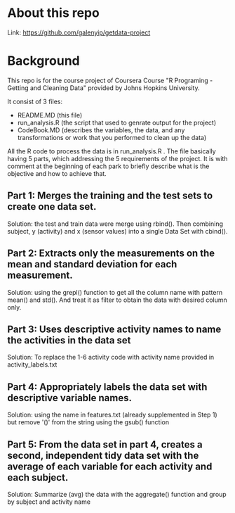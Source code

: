 # About this repo
Link: https://github.com/galenyip/getdata-project

# Background
This repo is for the course project of Coursera Course "R Programing - Getting and Cleaning Data" provided by Johns Hopkins University.

It consist of 3 files:
- README.MD (this file)
- run_analysis.R (the script that used to genrate output for the project)
- CodeBook.MD (describes the variables, the data, and any transformations or work that you performed to clean up the data)

All the R code to process the data is in run_analysis.R .  The file basically having 5 parts, which addressing the 5 requirements of the project.  It is with comment at the beginning of each park to briefly describe what is the objective and how to achieve that.

## Part 1: Merges the training and the test sets to create one data set. 

Solution: the test and train data were merge using rbind().  Then combining 
          subject, y (activity) and x (sensor values) into a single Data Set 
          with cbind(). 

## Part 2: Extracts only the measurements on the mean and standard deviation for each measurement.  

Solution: using the grepl() function to get all the column name with pattern 
          mean() and std(). And treat it as filter to obtain the data with 
          desired column only.

## Part 3: Uses descriptive activity names to name the activities in the data set 

Solution: To replace the 1-6 activity code with activity name provided in
          activity_labels.txt

## Part 4: Appropriately labels the data set with descriptive variable names.

Solution: using the name in features.txt (already supplemented in Step 1) but 
          remove '()' from the string using the gsub() function

## Part 5: From the data set in part 4, creates a second, independent tidy data set with the average of each variable for each activity and each subject.

Solution: Summarize (avg) the data with the aggregate() function and group by 
          subject and activity name
